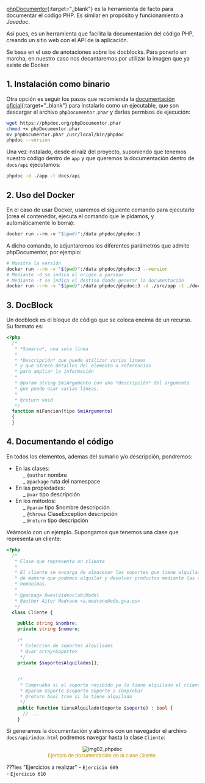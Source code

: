[phpDocumentor](https://www.phpdoc.org/){:target="_blank"} es la herramienta de facto para documentar el código PHP. Es similar en propósito y funcionamiento a *Javadoc*.

Así pues, es un herramienta que facilita la documentación del código PHP, creando un sitio web con el API de la aplicación.

Se basa en el uso de anotaciones sobre los docblocks. Para ponerlo en marcha, en nuestro caso nos decantaremos por utilizar la imagen que ya existe de Docker.

## 1. Instalación como binario

Otra opción es seguir los pasos que recomienda la [documentación oficial](https://www.phpdoc.org/){:target="_blank"} para instalarlo como un ejecutable, que son descargar el archivo `phpDocumentor.phar` y darles permisos de ejecución:

```bash
wget https://phpdoc.org/phpDocumentor.phar
chmod +x phpDocumentor.phar
mv phpDocumentor.phar /usr/local/bin/phpdoc
phpdoc --version
```

Una vez instalado, desde el raíz del proyecto, suponiendo que tenemos nuestro código dentro de `app` y que queremos la documentación dentro de `docs/api` ejecutamos:

```bash
phpdoc -d ./app -t docs/api
```

## 2. Uso del Docker

En el caso de usar Docker, usaremos el siguiente comando para ejecutarlo (crea el contenedor, ejecuta el comando que le pidamos, y automáticamente lo borra):

```dockerfile
docker run --rm -v "$(pwd)":/data phpdoc/phpdoc:3
```

A dicho comando, le adjuntaremos los diferentes parámetros que admite phpDocumentor, por ejemplo:

```bash
# Muestra la versión
docker run --rm -v "$(pwd)":/data phpdoc/phpdoc:3 --version
# Mediante -d se indica el origen a parsear
# Mediante -t se indica el destino donde generar la documentación
docker run --rm -v "$(pwd)":/data phpdoc/phpdoc:3 -d ./src/app -t ./docs/api
```

## 3. DocBlock

Un docblock es el bloque de código que se coloca encima de un recurso. Su formato es:

```php
<?php
  /*
   * *Sumario*, una sola línea
   *
   * *Descripción* que puede utilizar varias líneas
   * y que ofrece detalles del elemento o referencias
   * para ampliar la información
   *
   * @param string $miArgumento con una *descripción* del argumento
   * que puede usar varias líneas.
   *
   * @return void
   */
  function miFuncion(tipo $miArgumento)
  {
  }
```

## 4. Documentando el código

En todos los elementos, ademas del sumario y/o descripción, pondremos:

- En las clases:<br/>
&nbsp;&nbsp;&nbsp;&nbsp; _ `@author` nombre<br/>
&nbsp;&nbsp;&nbsp;&nbsp; _ `@package` ruta del namespace<br/>
- En las propiedades:<br/>
&nbsp;&nbsp;&nbsp;&nbsp; _ `@var` tipo descripción<br/>
- En los métodos:<br/>
&nbsp;&nbsp;&nbsp;&nbsp; _ `@param` tipo $nombre descripción<br/>
&nbsp;&nbsp;&nbsp;&nbsp; _ `@throws` ClaseException descripción<br/>
&nbsp;&nbsp;&nbsp;&nbsp; _ `@return` tipo descripción<br/>

Veámoslo con un ejemplo. Supongamos que tenemos una clase que representa un cliente:

```php
<?php
  /*
   * Clase que representa un cliente
   *
   * El cliente se encarga de almacenar los soportes que tiene alquilado,
   * de manera que podemos alquilar y devolver productos mediante las operaciones
   * homónimas.
   *
   * @package Dwes\Videoclub\Model
   * @author Aitor Medrano <a.medrano@edu.gva.es>
   */
  class Cliente {

    public string $nombre;
    private string $numero;

    /*
     * Colección de soportes alquilados
     * @var array<Soporte>
     */
    private $soportesAlquilados[];

    
    /*
     * Comprueba si el soporte recibido ya lo tiene alquilado el cliente
     * @param Soporte $soporte Soporte a comprobar
     * @return bool true si lo tiene alquilado
     */
	public function tieneAlquilado(Soporte $soporte) : bool {
	  // ...
	}
```

Si generamos la documentación y abrimos con un navegador el archivo `docs/api/index.html` podremos navegar hasta la clase `Cliente`:

<div style="text-align: center;"><figure><img src="../../img/ut06/img02_phpdoc.png" alt="img02_phpdoc" style="zoom:90%; border: 2px solid #fff2c9;" /><figcaption style="font-size: 13px; color: #bd8f04;">Ejemplo de documentación de la clase Cliente.</figcaption></figure></div>

???ies "Ejercicios a realizar"
	- `Ejercicio 609`<br />
	- `Ejercicio 610`<br />
